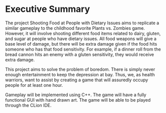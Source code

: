 # Executive Summary
The project Shooting Food at People with Dietary Issues aims to replicate a similar gameplay to the childhood favorite Plants vs. Zombies game. However, it will involve shooting different food items related to dairy, gluten, and sugar at people who have dietary issues. All food weapons will give a base level of damage, but there will be extra damage given if the food hits someone who has that food sensitivity. For example, if a dinner roll from the bread cannon hits an enemy with a gluten sensitivity, they would receive extra damage.

This project aims to solve the problem of boredom. There is simply never enough entertainment to keep the depression at bay. Thus, we, as health warriors, want to assist by creating a game that will assuredly occupy people for at least one hour.

Gameplay will be implemented using C++. The game will have a fully functional GUI with hand drawn art. The game will be able to be played through the CLion IDE.
